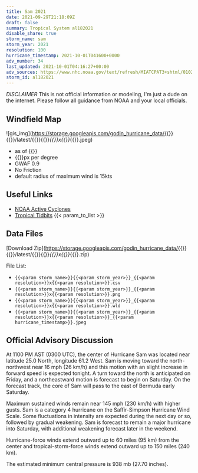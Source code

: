 ```yaml
---
title: Sam 2021
date: 2021-09-29T21:18:09Z
draft: false
summary: Tropical System al182021
disable_share: true
storm_name: sam
storm_year: 2021
resolution: 100
hurricane_timestamp: 2021-10-01T041600+0000
adv_number: 34
last_updated: 2021-10-01T04:16:27+00:00
adv_sources: https://www.nhc.noaa.gov/text/refresh/MIATCPAT3+shtml/010243.shtml;https://www.nhc.noaa.gov/refresh/graphics_at3+shtml/025526.shtml?cone
storm_id: al182021
---
```

*DISCLAIMER* This is not official information or modeling, I'm just a dude on the internet.  Please follow all guidance from NOAA and your local officials.

## Windfield Map
![gis_img](https://storage.googleapis.com/godin_hurricane_data/{{<param storm_name>}}{{<param storm_year>}}/latest/{{<param storm_name>}}{{<param storm_year>}}_{{<param resolution>}}x{{<param resolution>}}_{{<param hurricane_timestamp>}}.jpeg)

- as of {{<param last_updated>}}
- {{<param resolution>}}px per degree
- GWAF 0.9
- No Friction
- default radius of maximum wind is 15kts

## Useful Links
- [NOAA Active Cyclones](https://www.nhc.noaa.gov/)
- [Tropical Tidbits](https://www.tropicaltidbits.com/storminfo/)
{{< param_to_list >}}

## Data Files
[Download Zip](https://storage.googleapis.com/godin_hurricane_data/{{<param storm_name>}}{{<param storm_year>}}/latest/{{<param storm_name>}}{{<param storm_year>}}_{{<param resolution>}}x{{<param resolution>}}_{{<param hurricane_timestamp>}}.zip)

File List:
- `{{<param storm_name>}}{{<param storm_year>}}_{{<param resolution>}}x{{<param resolution>}}.csv`
- `{{<param storm_name>}}{{<param storm_year>}}_{{<param resolution>}}x{{<param resolution>}}.png`
- `{{<param storm_name>}}{{<param storm_year>}}_{{<param resolution>}}x{{<param resolution>}}.wld`
- `{{<param storm_name>}}{{<param storm_year>}}_{{<param resolution>}}x{{<param resolution>}}_{{<param hurricane_timestamp>}}.jpeg`


## Official Advisory Discussion
At 1100 PM AST (0300 UTC), the center of Hurricane Sam was located 
near latitude 25.0 North, longitude 61.2 West. Sam is moving toward 
the north-northwest near 16 mph (26 km/h) and this motion with an 
slight increase in forward speed is expected tonight. A turn toward 
the north is anticipated on Friday, and a northeastward motion is 
forecast to begin on Saturday. On the forecast track, the core of 
Sam will pass to the east of Bermuda early Saturday.
 
Maximum sustained winds remain near 145 mph (230 km/h) with higher 
gusts.  Sam is a category 4 hurricane on the Saffir-Simpson 
Hurricane Wind Scale. Some fluctuations in intensity are expected 
during the next day or so, followed by gradual weakening. Sam is 
forecast to remain a major hurricane into Saturday, with additional
weakening forecast later in the weekend.
 
Hurricane-force winds extend outward up to 60 miles (95 km) from the
center and tropical-storm-force winds extend outward up to 150 miles
(240 km).
 
The estimated minimum central pressure is 938 mb (27.70 inches).